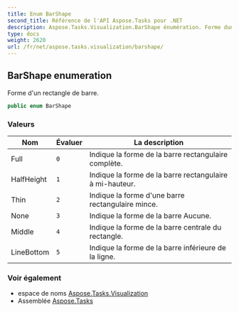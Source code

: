 ```yaml
---
title: Enum BarShape
second_title: Référence de l'API Aspose.Tasks pour .NET
description: Aspose.Tasks.Visualization.BarShape énumération. Forme dun rectangle de barre.
type: docs
weight: 2620
url: /fr/net/aspose.tasks.visualization/barshape/
---
```

## BarShape enumeration

Forme d'un rectangle de barre.

```csharp
public enum BarShape
```

### Valeurs

| Nom | Évaluer | La description |
| --- | --- | --- |
| Full | `0` | Indique la forme de la barre rectangulaire complète. |
| HalfHeight | `1` | Indique la forme de la barre rectangulaire à mi-hauteur. |
| Thin | `2` | Indique la forme d'une barre rectangulaire mince. |
| None | `3` | Indique la forme de la barre Aucune. |
| Middle | `4` | Indique la forme de la barre centrale du rectangle. |
| LineBottom | `5` | Indique la forme de la barre inférieure de la ligne. |

### Voir également

* espace de noms [Aspose.Tasks.Visualization](../../aspose.tasks.visualization/)
* Assemblée [Aspose.Tasks](../../)


